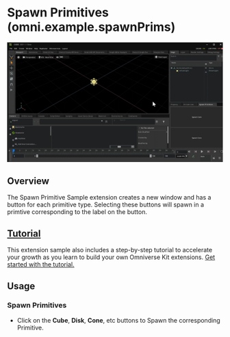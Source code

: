 # Spawn Primitives (omni.example.spawnPrims) 
![Camera Reticle Preview](../tutorial/images/spawnprim_tutorial7.gif)

## Overview

The Spawn Primitive Sample extension creates a new window and has a button for each primitive type. Selecting these buttons will spawn in a primtive corresponding to the label on the button.

## [Tutorial](../tutorial/tutorial.md)
This extension sample also includes a step-by-step tutorial to accelerate your growth as you learn to build your own
Omniverse Kit extensions. [Get started with the tutorial.](../tutorial/tutorial.md)

## Usage
### Spawn Primitives
* Click on the **Cube**, **Disk**, **Cone**, etc buttons to Spawn the corresponding Primitive.
